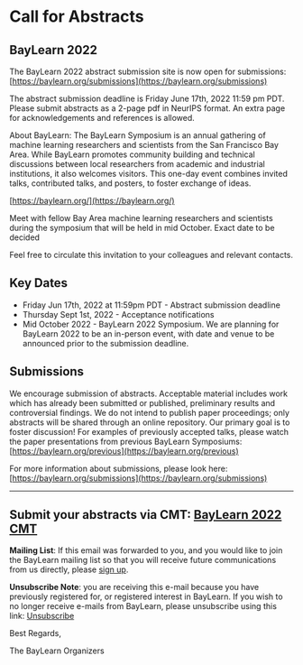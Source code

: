 # Call for Abstracts #
## BayLearn 2022 ##
The BayLearn 2022 abstract submission site is now open for submissions:
[https://baylearn.org/submissions](https://baylearn.org/submissions)

The abstract submission deadline is Friday June 17th, 2022 11:59 pm PDT. Please submit abstracts as a 2-page pdf in NeurIPS format. An extra page for acknowledgements and references is allowed.

About BayLearn:
The BayLearn Symposium is an annual gathering of machine learning researchers and scientists from the San Francisco Bay Area. While BayLearn promotes community building and technical discussions between local researchers from academic and industrial institutions, it also welcomes visitors. This one-day event combines invited talks, contributed talks, and posters, to foster exchange of ideas.

[https://baylearn.org/](https://baylearn.org/)

Meet with fellow Bay Area machine learning researchers and scientists during the symposium that will be held in mid October. Exact date to be decided

Feel free to circulate this invitation to your colleagues and relevant contacts.

## Key Dates ##

* Friday Jun 17th, 2022 at 11:59pm PDT - Abstract submission deadline
* Thursday Sept 1st, 2022 - Acceptance notifications
* Mid October 2022 - BayLearn 2022 Symposium. We are planning for BayLearn 2022 to be an in-person event, with date and venue to be announced prior to the submission deadline.

## Submissions ##
We encourage submission of abstracts. Acceptable material includes work which has already been submitted or published, preliminary results and controversial findings. We do not intend to publish paper proceedings; only abstracts will be shared through an online repository. Our primary goal is to foster discussion!  For examples of previously accepted talks, please watch the paper presentations from previous BayLearn Symposiums: [https://baylearn.org/previous](https://baylearn.org/previous)

For more information about submissions, please look here:[https://baylearn.org/submissions](https://baylearn.org/submissions)

----
Submit your abstracts via CMT: [BayLearn 2022 CMT](https://cmt3.research.microsoft.com/BAYLEARN2022)
----

**Mailing List**: If this email was forwarded to you, and you would like to join the BayLearn mailing list so that you will receive future communications from us directly, please [sign up](https://list.baylearn.org/mailer/l/iHwPEe61leoxvMT7ANGClw/YwEnSkq9LzcIyIaSGdlr2Q/SzHRMsG0zf6W892uy0h4AKtQ).

**Unsubscribe Note**: you are receiving this e-mail because you have previously registered for, or registered interest in BayLearn.  If you wish to no longer receive e-mails from BayLearn, please unsubscribe using this link: [Unsubscribe](https://list.baylearn.org/mailer/unsubscribe/WsG6OU714cJzT6LnG8UxV2h2Gx5KeomnYZ9HIcIxIhE/5QCXfSt763TX8FsG6ZwtN5rg/SzHRMsG0zf6W892uy0h4AKtQ)



Best Regards,

The BayLearn Organizers
